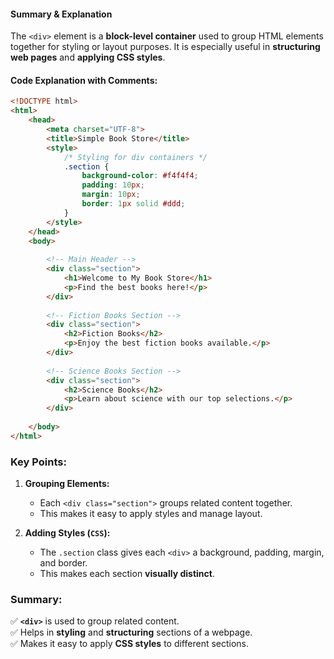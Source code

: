 #### **Summary & Explanation**

The `<div>` element is a **block-level container** used to group HTML elements together for styling or layout purposes. It is especially useful in **structuring web pages** and **applying CSS styles**.

#### **Code Explanation with Comments:**

```html
<!DOCTYPE html>
<html>
	<head>
	    <meta charset="UTF-8">
	    <title>Simple Book Store</title>
	    <style>
	        /* Styling for div containers */
	        .section {
	            background-color: #f4f4f4;
	            padding: 10px;
	            margin: 10px;
	            border: 1px solid #ddd;
	        }
	    </style>
	</head>
	<body>
	
	    <!-- Main Header -->
	    <div class="section">
	        <h1>Welcome to My Book Store</h1>
	        <p>Find the best books here!</p>
	    </div>
	
	    <!-- Fiction Books Section -->
	    <div class="section">
	        <h2>Fiction Books</h2>
	        <p>Enjoy the best fiction books available.</p>
	    </div>
	
	    <!-- Science Books Section -->
	    <div class="section">
	        <h2>Science Books</h2>
	        <p>Learn about science with our top selections.</p>
	    </div>
	
	</body>
</html>
```
### **Key Points:**

1. **Grouping Elements:**
    
    - Each `<div class="section">` groups related content together.
    - This makes it easy to apply styles and manage layout.
2. **Adding Styles (`CSS`):**
    
    - The `.section` class gives each `<div>` a background, padding, margin, and border.
    - This makes each section **visually distinct**.

### **Summary:**

✅ **`<div>`** is used to group related content.  
✅ Helps in **styling** and **structuring** sections of a webpage.  
✅ Makes it easy to apply **CSS styles** to different sections.
